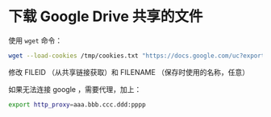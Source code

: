 # 下载 Google Drive 共享的文件

使用 `wget` 命令：

```bash
wget --load-cookies /tmp/cookies.txt "https://docs.google.com/uc?export=download&confirm=$(wget --quiet --save-cookies /tmp/cookies.txt --keep-session-cookies --no-check-certificate 'https://docs.google.com/uc?export=FILEID' -O- | sed -rn 's/.*confirm=([0-9A-Za-z_]+).*/\1\n/p')&id=FILEID" -O FILENAME && rm -rf /tmp/cookies.txt
```

修改 FILEID （从共享链接获取）和 FILENAME （保存时使用的名称，任意）

如果无法连接 google ，需要代理，加上：

```bash
export http_proxy=aaa.bbb.ccc.ddd:pppp
```
